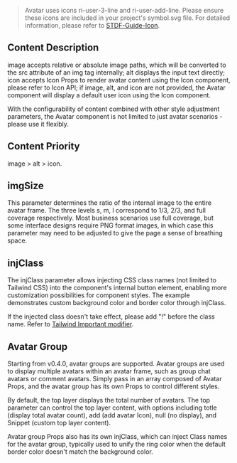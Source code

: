 > Avatar uses icons ri-user-3-line and ri-user-add-line. Please ensure these icons are included in your project's symbol.svg file. For detailed information, please refer to [STDF-Guide-Icon](https://stdf.design/#/guide/icon).

## Content Description

image accepts relative or absolute image paths, which will be converted to the src attribute of an img tag internally; alt displays the input text directly; icon accepts Icon Props to render avatar content using the Icon component, please refer to Icon API; if image, alt, and icon are not provided, the Avatar component will display a default user icon using the Icon component.

With the configurability of content combined with other style adjustment parameters, the Avatar component is not limited to just avatar scenarios - please use it flexibly.

## Content Priority

image > alt > icon.

## imgSize

This parameter determines the ratio of the internal image to the entire avatar frame. The three levels s, m, l correspond to 1/3, 2/3, and full coverage respectively. Most business scenarios use full coverage, but some interface designs require PNG format images, in which case this parameter may need to be adjusted to give the page a sense of breathing space.

## injClass

The injClass parameter allows injecting CSS class names (not limited to Tailwind CSS) into the component's internal button element, enabling more customization possibilities for component styles. The example demonstrates custom background color and border color through injClass.

If the injected class doesn't take effect, please add "!" before the class name. Refer to [Tailwind Important modifier](https://tailwindcss.com/docs/configuration#important-modifier).

## Avatar Group

Starting from v0.4.0, avatar groups are supported. Avatar groups are used to display multiple avatars within an avatar frame, such as group chat avatars or comment avatars. Simply pass in an array composed of Avatar Props, and the avatar group has its own Props to control different styles.

By default, the top layer displays the total number of avatars. The top parameter can control the top layer content, with options including totle (display total avatar count), add (add avatar Icon), null (no display), and Snippet (custom top layer content).

Avatar group Props also has its own injClass, which can inject Class names for the avatar group, typically used to unify the ring color when the default border color doesn't match the background color.
